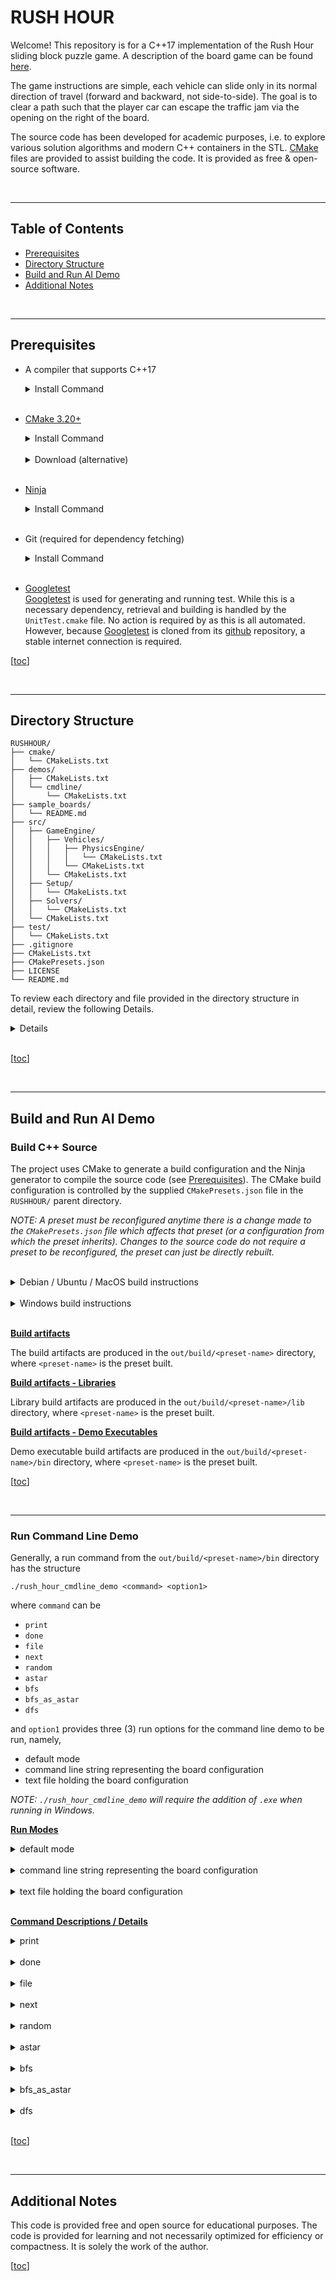 # RUSH HOUR

Welcome! This repository is for a C++17 implementation of the Rush Hour sliding block puzzle game.
A description of the board game can be found [here](https://www.thinkfun.com/products/rush-hour/).

The game instructions are simple, each vehicle can slide only in its normal direction of travel (forward and backward, not side-to-side). The goal is to clear a path such that the player car can escape the traffic jam via the opening on the right of the board.

The source code has been developed for academic purposes, i.e. to explore various solution algorithms and modern C++ containers in the STL. [CMake](https://cmake.org/) files are provided to assist building the code. It is provided as free & open-source software.

<br>

<hr>

## Table of Contents

* [Prerequisites](#prerequisites)
* [Directory Structure](#directory-structure)
* [Build and Run AI Demo](#build-and-run-ai-demo)
* [Additional Notes](#additional-notes)

<br>

<hr>

## Prerequisites

* A compiler that supports C++17

    <details>
    <summary>Install Command</summary>
    
    - Debian / Ubuntu (g++):
        
            sudo apt update
            sudo apt install build-essential
            sudo apt-get install manpages-dev
    
    - MacOS (g++):
        
            brew install gcc
    
    - Windows (cl):

      Comes installed with Microsoft Visual Studio 2022

    </details>
    
    <br>

* [CMake 3.20+](https://cmake.org/)

    <details>
    <summary>Install Command</summary>
    
    - Debian / Ubuntu:
        
            sudo apt-get install cmake
    
    - MacOS:
        
            brew install cmake
    
    - Windows:

      Comes installed with Microsoft Visual Studio 2022

    </details>

    <br>

    <details>

    <summary>Download (alternative)</summary>
    
    Alternatively, download and install from [source](https://cmake.org/download/).
    </details>
    
    <br>

* [Ninja](https://ninja-build.org/)

    <details>
    <summary>Install Command</summary>
    
    - Debian / Ubuntu:
        
            sudo wget -qO /usr/local/bin/ninja.gz https://github.com/ninja-build/ninja/releases/latest/download/ninja-linux.zip
            sudo gunzip /usr/local/bin/ninja.gz
            sudo chmod a+x /usr/local/bin/ninja
            ninja --version
    
    - MacOS:
        
            brew install ninja
    
    - Windows:

      Comes installed with Microsoft Visual Studio 2022

    </details>
    
    <br>

* Git (required for dependency fetching)

    <details>
    <summary>Install Command</summary>
    
    - Debian / Ubuntu:
        
            sudo apt install git
    
    - MacOS:
        
            brew install git
    
    - Windows:

      A limited version (suitable for use) comes installed with Microsoft Visual Studio 2022

    </details>

    <br>

* [Googletest](https://github.com/google/googletest)\
    [Googletest](https://github.com/google/googletest) is used for generating and running test. While this is a necessary dependency, retrieval and building is handled by the `UnitTest.cmake` file. No action is required by as this is all automated. However, because [Googletest](https://github.com/google/googletest) is cloned from its [github](https://github.com/) repository, a stable internet connection is required.


\[[toc](#table-of-contents)\]

<br>

<hr>

## Directory Structure

```console
RUSHHOUR/
├── cmake/
│   └── CMakeLists.txt
├── demos/
│   ├── CMakeLists.txt
│   └── cmdline/
│       └── CMakeLists.txt
├── sample_boards/
│   └── README.md
├── src/
│   ├── GameEngine/
│   │   ├── Vehicles/
│   │   │   ├── PhysicsEngine/
│   │   │   │   └── CMakeLists.txt
│   │   │   └── CMakeLists.txt
│   │   └── CMakeLists.txt
│   ├── Setup/
│   │   └── CMakeLists.txt
│   ├── Solvers/
│   │   └── CMakeLists.txt
│   └── CMakeLists.txt
├── test/
│   └── CMakeLists.txt
├── .gitignore
├── CMakeLists.txt
├── CMakePresets.json
├── LICENSE
└── README.md
```
To review each directory and file provided in the directory structure in detail, review the following Details.

<details>

<br>

### `RUSHHOUR` directory (parent directory)

This is the parent directory for the project.

In addition to the directories described below, the `RUSHHOUR` directory contains a `.gitignore` file, the main (driver) `CMakeLists.txt` file, a `CMakePresets.json` file (which contains each configuration / build / test preset, compiler settings, etc.), and a `README.md` file that contains build instructions (i.e. **this** file).

<br>

### `cmake` directory

The `cmake` directory contains the [CMake](https://cmake.org/) include files which are used to both simplify the `CMakeLists.txt` files and to modularize the build system. Each is described briefly in the following.

<br>

#### `InternalHelpers.cmake`

This [CMake](https://cmake.org/) include file contains functions for parsing [CMake](https://cmake.org/) function arguments.

<br>

#### `UnitTest.cmake`

This [CMake](https://cmake.org/) include file handles the retrieval and building of [Googletest](https://github.com/google/googletest) automatically.
This [CMake](https://cmake.org/) include file also contains the `define_test` function which is used as the template function to create tests with [Googletest](https://github.com/google/googletest).


<br>

### `demos` directory

The `demos` directory contains a single `CMakeLists.txt` file and subdirectories for all of the different types of demos.

<br>

### `demos/cmdline` directory

The `cmdline` directory contains the source code for running demos of the Rush Hour Game / AI engine from the command line:

* *.h for C++ header files
* *.cpp for C++ source files

The `cmdline` directory contains a `CMakeLists.txt` file which handles compiling and linking for the command line demo executable.

<br>

### `sample_boards` directory

The `sample_boards` directory is where sample board layouts are kept as text files. More details regarding sample boards can be found in the [Run Command Line Demo](#run-command-line-demo) section of this README.

<br>

### `src` directory

The `src` directory is where all of the source code for the rush hour game, solvers, physics, etc. is provided:

* *.hpp for C++ header files
* *.cpp for C++ source files

The `src` directory contains a `CMakeLists.txt` file which handles compiling the engine source code into a static library. Other subdirectories are located in the `src` directory with thier own `CMakeLists.txt` files for automatic inclusion in a build.

<br>

### `test` directory

The `test` directory is where all of the source code for unit testing the rush hour game, solvers, physics, etc. is provided:

* *.hpp for C++ header files
* *.cpp for C++ source files

The [googletest](https://github.com/google/googletest) framework is used. It is automatically downloaded and included in the build by CMake.

<br>



</details>
<br>

\[[toc](#table-of-contents)\]

<br>

<hr>

## Build and Run AI Demo

### Build C++ Source

The project uses CMake to generate a build configuration and the Ninja generator to compile the source code (see [Prerequisites](#prerequisites)). The CMake build configuration is controlled by the supplied `CMakePresets.json` file in the ```RUSHHOUR/``` parent directory.

*NOTE: A preset must be reconfigured anytime there is a change made to the `CMakePresets.json` file which affects that preset (or a configuration from which the preset inherits). Changes to the source code do not require a preset to be reconfigured, the preset can just be directly rebuilt.*

<br>

<details>
<summary>Debian / Ubuntu / MacOS build instructions</summary>

To build a configuration, the CMake preset for that configuration must first be initialized. To view the list of available preset configurations, in the ```RUSHHOUR/``` parent directory
```console
cmake --list-presets
```

A preset configuration can then be initialized from the ```RUSHHOUR/``` parent directory
```console
cmake --preset=<preset-name>
```
where ```<preset-name>``` is one of the presets produced from the ```cmake --list-presets``` command (e.g. ```rush-hour-release-linux```).

The preset is then build from the ```RUSHHOUR/``` parnet directory
```console
cmake --build --preset=<preset-name>
```
where ```<preset-name>``` is the preset just configured.

</details>

<br>

<details>
<summary>Windows build instructions</summary>

Open the project in Visual Studio. Visual Studio will automatically generate the configurations from the detected CMake files. Select the desired configuration to run from the drop-down in the configuration ribbon.

Select ```Build rush_hour_cmdline_demo.exe``` from the <u>```B```</u>```uild``` dropdown menu.

</details>

<br>

**<u>Build artifacts</u>**

The build artifacts are produced in the ```out/build/<preset-name>``` directory, where ```<preset-name>``` is the preset built.

**<u>Build artifacts - Libraries</u>**

Library build artifacts are produced in the ```out/build/<preset-name>/lib``` directory, where ```<preset-name>``` is the preset built.

**<u>Build artifacts - Demo Executables</u>**

Demo executable build artifacts are produced in the ```out/build/<preset-name>/bin``` directory, where ```<preset-name>``` is the preset built.

</details>

\[[toc](#table-of-contents)\]

<br>

<hr>

### Run Command Line Demo

Generally, a run command from the ```out/build/<preset-name>/bin``` directory has the structure
```console
./rush_hour_cmdline_demo <command> <option1>
```
where ```command``` can be
* ```print```
* ```done```
* ```file```
* ```next```
* ```random```
* ```astar```
* ```bfs```
* ```bfs_as_astar```
* ```dfs```

and ```option1``` provides three (3) run options for the command line demo to be run, namely,
* default mode
* command line string representing the board configuration
* text file holding the board configuration

*NOTE: ```./rush_hour_cmdline_demo``` will require the addition of ```.exe``` when running in Windows.*

**<u>Run Modes</u>**

<details>
<summary>default mode</summary>

Default mode is enabled if ```option1``` is left blank.

In default mode the *default board*, which is hard-coded, is used for all commands (with the exception of ```file```, as described below).

Default mode is mainly in place for testing / demonstration purposes.

</details>

<br>

<details>
<summary>command line string representing the board configuration</summary>

The command line demo application can be run using a string on the command line to represent the board. For example
```console
./rush_hour_cmdline_demo random "  oaa |  o   |  oxx |  pppq|     q|     q"
```

*Note: The string is provided in ```" "```.*

The ```|``` represent new rows and are not provided at the beginning and end of the string.

All rows must be the same width (including spaces).

The code will automatically deduce the exit row from the row containing the player vehicle (denoted by ```'x'```).

</details>

<br>

<details>
<summary>text file holding the board configuration</summary>

The command line demo application can be run using a prestored text file representing the board configuration.

This mode is enabled with the ```file``` command, which is desribed below in greater detail.

</details>

<br>

**<u>Command Descriptions / Details</u>**

<details>
<summary>print</summary>

The ```print``` command prints the initial board configuration to the terminal. For example

```console
./rush_hour_cmdline_demo print
```
```console
Board configuration:
 ------ 
|  o aa|
|  o   |
|xxo    
|ppp  q|
|     q|
|     q|
 ------
```
and
```console
./rush_hour_cmdline_demo print "  ooo |ppp q |xx  qa|rrr qa|b c dd|b c ee"
```
```console
Board configuration:
 ------ 
|  ooo |
|ppp q |
|xx  qa 
|rrr qa|
|b c dd|
|b c ee|
 ------
```
</details>

<br>

<details>
<summary>done</summary>

The ```done``` command is used to identify if an initial board configuration is in a solution state. For example
```console
./rush_hour_cmdline_demo done
```
```console
Board configuration:
 ------ 
|  o aa|
|  o   |
|xxo    
|ppp  q|
|     q|
|     q|
 ------
Solution state? false
```
and
```console
./rush_hour_cmdline_demo done "  oaa |  o   |  o xx|  pppq|     q|     q"
```
```console
Board configuration:
 ------ 
|  oaa |
|  o   |
|  o xx 
|  pppq|
|     q|
|     q|
 ------
Solution state? true
```

</details>

<br>

<details>
<summary>file</summary>

The ```file``` command is a special command that is used to read a file that contains an input board configuration and then perform some action. Use of the ```file``` command requires the form
```console
./rush_hour_cmdline_demo file <path/location> <command>
```
```path/location``` is the relative path from the build folder to the text file containing the board configuration, or an absolute path on the user system. Sample board configurations are supplied in the ```sample_boards/``` directory.

```command``` can be any of the commands listed above, with the exception of ```file``` (for obvious reasons).

</details>

<br>

<details>
<summary>next</summary>

The ```next``` command prints all the possible next board states from the initial board state. That is, the set of possible board states that can be reached from the given board state with a  single movement of a single vehicle.

</details>

<br>

<details>
<summary>random</summary>

The ```random``` command provides a random walk through the next board states. It
* generates all moves that can be generated can be reached from the given board state with a  single movement of a single vehicle
* selects one at random
* executes that move
* stops if the goal state is reached OR if it has executed 10 moves, otherwise, it repeats.

It is hard coded for 10 moves, but this can be easily modified, if desired.

</details>

<br>

<details>
<summary>astar</summary>

The ```astar``` command performs an A* search for a solution. It will either find a solution, print the number of moves it explored whilst searching for the solution, and print the solution path, OR it will fail to find a solution and print the number of moves it explored whilst searching for the solution. An example of an A* run using a sample board is
```console
./rush_hour_cmdline_demo file ../../../../sample_boards/sample5.txt astar
```
```console
Board configuration:
 ------ 
|paaq  |
|p  q  |
|pxxq   
|b    o|
|bcc  o|
|  rrro|
 ------
            
Solution found!
9 moves explored.
Solution path:
 ------   ------   ------   ------  
|paaq  | |paaq  | |paa   | |paa   | 
|p  q  | |p  q  | |p     | |p     | 
|pxxq    |pxxq    |pxx     |p   xx  
|b    o| |b    o| |b  q o| |b  q o| 
|bcc  o| |bcc  o| |bccq o| |bccq o| 
|  rrro| |rrr  o| |rrrq o| |rrrq o| 
 ------   ------   ------   ------  
```
The A* routine uses a combination of the manhattan distance and the number of vehicles blocking the player vehicle from exiting the board as its heuristic function.

</details>

<br>

<details>
<summary>bfs</summary>

The ```bfs``` command performs a breadth-first search for a solution. It will either find a solution, print the number of moves it explored whilst searching for the solution, and print the solution path, OR it will fail to find a solution and print the number of moves it explored whilst searching for the solution. 

</details>

<br>

<details>
<summary>bfs_as_astar</summary>

The ```bfs_as_astar``` command performs a breadth-first search for a solution. It calls the A* search algorithm with a heuristic function == 0. It will either find a solution, print the number of moves it explored whilst searching for the solution, and print the solution path, OR it will fail to find a solution and print the number of moves it explored whilst searching for the solution. This is provide to demonstrate the relationship between breadth-first search and A*.

</details>

<br>

<details>
<summary>dfs</summary>

The ```dfs``` command performs a depth-first search for a solution. It will either find a solution, print the number of moves it explored whilst searching for the solution, and print the solution path, OR it will fail to find a solution and print the number of moves it explored whilst searching for the solution. 

</details>

<br>


\[[toc](#table-of-contents)\]

<br>

<hr>


## Additional Notes

This code is provided free and open source for educational purposes. The code is provided for learning and not necessarily optimized for efficiency or compactness. It is solely the work of the author.

\[[toc](#table-of-contents)\]

<br>
